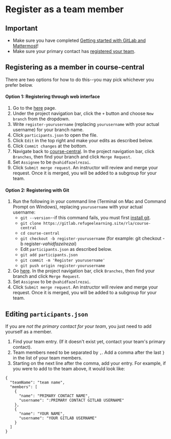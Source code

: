 # Register as a team member

## Important

* Make sure you have completed [Getting started with GitLab and Mattermost](step-1-onboarding.md)!
* Make sure your primary contact has [registered your team](step-2a-register-team.md).

## Registering as a member in course-central

There are two options for how to do this--you may pick whichever you prefer below.

#### Option 1: Registering through web interface

1. Go to the [here](https://gitlab.refugeelearning.site/rla/course-central) page.
2. Under the project navigation bar, click the `+` button and choose `New branch` from the dropdown.
3. Write `register-yourusername` (replacing `yourusername` with your actual username) for your branch name.
4. Click `participants.json` to open the file.
5. Click `Edit` in the top right and make your edits as described below.
6. Click `Commit changes` at the bottom.
7. Navigate back to [course-central](https://gitlab.refugeelearning.site/rla/course-central). In the project navigation bar, click `Branches`, then find your branch and click `Merge Request`.
8. Set `Assignee` to be `@vahidfazelrezai`.
9. Click `Submit merge request`. An instructor will review and merge your request. Once it is merged, you will be added to a subgroup for your team.

#### Option 2: Registering with Git

1. Run the following in your command line (Terminal on Mac and Command Prompt on Windows), replacing `yourusername` with your actual username:
    - `git --version`--if this command fails, you must first [install git](https://git-scm.com/book/en/v2/Getting-Started-Installing-Git).
    - `git clone https://gitlab.refugeelearning.site/rla/course-central`
    - `cd course-central`
    - `git checkout -b register-yourusername` (for example: git checkout -b register-*vahidfazelrezai*)
    - Edit `participants.json` as described below.
    - `git add participants.json`
    - `git commit -m 'Register yourusername'`
    - `git push origin register-yourusername`
2. Go [here](https://gitlab.refugeelearning.site/rla/course-central). In the project navigation bar, click `Branches`, then find your branch and click `Merge Request`.
3. Set `Assignee` to be `@vahidfazelrezai`.
4. Click `Submit merge request`. An instructor will review and merge your request. Once it is merged, you will be added to a subgroup for your team.

## Editing `participants.json`

If you are *not the primary contact for your team*, you just need to add yourself as a member.
1. Find your team entry. (If it doesn't exist yet, contact your team's primary contact).
2. Team members need to be separated by `,`. Add a comma after the last `}` in the list of your team members.
3. Starting on the next line after the comma, add your entry. For example, if you were to add to the team above, it would look like:

```
{
  "teamName": "team name",
  "members": [
    {
      "name": "PRIMARY CONTACT NAME",
      "username": ":PRIMARY CONTACT GITLAB USERNAME"
    },
    {
      "name": "YOUR NAME",
      "username": "YOUR GITLAB USERNAME"
    }
  ]
}
```
